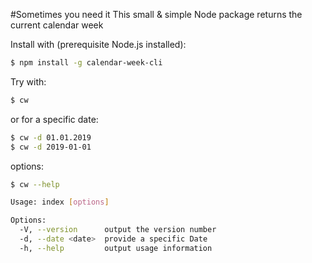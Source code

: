 #Sometimes you need it
This small & simple Node package returns the current calendar week

Install with (prerequisite Node.js installed):

```bash
$ npm install -g calendar-week-cli
```

Try with:

```bash
$ cw
```

or for a specific date:

```bash
$ cw -d 01.01.2019
$ cw -d 2019-01-01
```

options:

```bash
$ cw --help

Usage: index [options]

Options:
  -V, --version      output the version number
  -d, --date <date>  provide a specific Date
  -h, --help         output usage information
```
